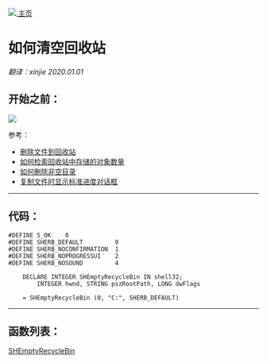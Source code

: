 [<img src="../images/home.png"> 主页 ](https://github.com/VFP9/Win32API)  

# 如何清空回收站
_翻译：xinjie  2020.01.01_

## 开始之前：
![](../images/recyclebin.png)  

参考：

* [删除文件到回收站](sample_321.md)  
* [如何检索回收站中存储的对象数量](sample_302.md)  
* [如何删除非空目录](sample_541.md)  
* [复制文件时显示标准进度对话框](sample_508.md)  
  
***  


## 代码：
```foxpro  
#DEFINE S_OK    0
#DEFINE SHERB_DEFAULT         0
#DEFINE SHERB_NOCONFIRMATION  1
#DEFINE SHERB_NOPROGRESSUI    2
#DEFINE SHERB_NOSOUND         4

	DECLARE INTEGER SHEmptyRecycleBin IN shell32;
		INTEGER hwnd, STRING pszRootPath, LONG dwFlags

	= SHEmptyRecycleBin (0, "C:", SHERB_DEFAULT)  
```  
***  


## 函数列表：
[SHEmptyRecycleBin](../libraries/shell32/SHEmptyRecycleBin.md)  
